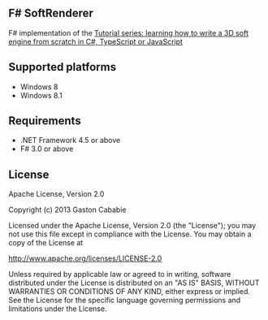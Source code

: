 F# SoftRenderer
------------------------
F# implementation of the [Tutorial series: learning how to write a 3D soft engine from scratch in C#, TypeScript or JavaScript](http://blogs.msdn.com/b/davrous/archive/2013/06/13/tutorial-series-learning-how-to-write-a-3d-soft-engine-from-scratch-in-c-typescript-or-javascript.aspx)

Supported platforms
-------------------
* Windows 8
* Windows 8.1

Requirements
------------
* .NET Framework 4.5 or above
* F# 3.0 or above

License
-------
Apache License, Version 2.0

Copyright (c) 2013 Gaston Cababie

Licensed under the Apache License, Version 2.0 (the "License");
you may not use this file except in compliance with the License.
You may obtain a copy of the License at

http://www.apache.org/licenses/LICENSE-2.0

Unless required by applicable law or agreed to in writing, software
distributed under the License is distributed on an "AS IS" BASIS,
WITHOUT WARRANTIES OR CONDITIONS OF ANY KIND, either express or implied.
See the License for the specific language governing permissions and
limitations under the License.